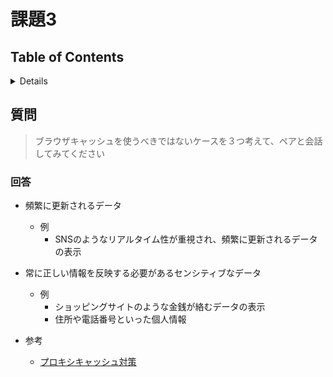 # 課題3

## Table of Contents
<!-- START doctoc generated TOC please keep comment here to allow auto update -->
<!-- DON'T EDIT THIS SECTION, INSTEAD RE-RUN doctoc TO UPDATE -->
<details>
<summary>Details</summary>

- [質問](#%E8%B3%AA%E5%95%8F)
  - [回答](#%E5%9B%9E%E7%AD%94)

</details>
<!-- END doctoc generated TOC please keep comment here to allow auto update -->

## 質問

> ブラウザキャッシュを使うべきではないケースを３つ考えて、ペアと会話してみてください

### 回答

- 頻繁に更新されるデータ
  - 例
    - SNSのようなリアルタイム性が重視され、頻繁に更新されるデータの表示
- 常に正しい情報を反映する必要があるセンシティブなデータ
  - 例
    - ショッピングサイトのような金銭が絡むデータの表示
    - 住所や電話番号といった個人情報

- 参考
  - [プロキシキャッシュ対策](https://www.ipa.go.jp/security/awareness/vendor/programmingv2/contents/405.html)